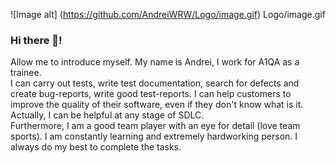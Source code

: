 ![Image alt]
(https://github.com/AndreiWRW/Logo/image.gif)
Logo/image.gif


### Hi there 👋!    
Allow me to introduce myself. My name is Andrei, I work for A1QA as a trainee.  
I can carry out tests, write test documentation, search for defects and create bug-reports, write good test-reports. I can help customers to improve the quality of their software, even if they don't know what is it. Actually, I can be helpful at any stage of SDLC.   
Furthermore, I am a good team player with an eye for detail (love team sports). I am constantly learning and extremely hardworking person. I always do my best to complete the tasks.  

<!--
**AndreiWRW/AndreiWRW** is a ✨ _special_ ✨ repository because its `README.md` (this file) appears on your GitHub profile.

Here are some ideas to get you started:

- 🔭 I’m currently working on ...
- 🌱 I’m currently learning ...
- 👯 I’m looking to collaborate on ...
- 🤔 I’m looking for help with ...
- 💬 Ask me about ...
- 📫 How to reach me: ...
- 😄 Pronouns: ...
- ⚡ Fun fact: ...
-->
